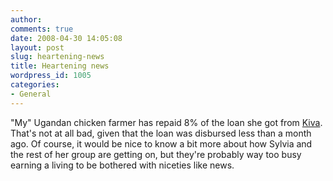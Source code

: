 ```yaml
---
author:
comments: true
date: 2008-04-30 14:05:08
layout: post
slug: heartening-news
title: Heartening news
wordpress_id: 1005
categories:
- General
---
```


"My" Ugandan chicken farmer has repaid 8% of the loan she got from [Kiva](http://www.kiva.org/app.php?page=businesses&action=about&id=33024). That's not at all bad, given that the loan was disbursed less than a month ago. Of course, it would be nice to know a bit more about how Sylvia and the rest of her group are getting on, but they're probably way too busy earning a living to be bothered with niceties like news.


